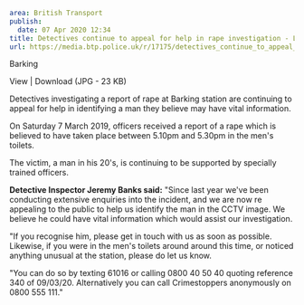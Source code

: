 ```yaml
area: British Transport
publish:
  date: 07 Apr 2020 12:34
title: Detectives continue to appeal for help in rape investigation - London
url: https://media.btp.police.uk/r/17175/detectives_continue_to_appeal_for_help_in_rape_in
```

Barking

View | Download (JPG - 23 KB)

Detectives investigating a report of rape at Barking station are continuing to appeal for help in identifying a man they believe may have vital information.

On Saturday 7 March 2019, officers received a report of a rape which is believed to have taken place between 5.10pm and 5.30pm in the men's toilets.

The victim, a man in his 20's, is continuing to be supported by specially trained officers.

**Detective Inspector Jeremy Banks said:** "Since last year we've been conducting extensive enquiries into the incident, and we are now re appealing to the public to help us identify the man in the CCTV image. We believe he could have vital information which would assist our investigation.

"If you recognise him, please get in touch with us as soon as possible. Likewise, if you were in the men's toilets around around this time, or noticed anything unusual at the station, please do let us know.

"You can do so by texting 61016 or calling 0800 40 50 40 quoting reference 340 of 09/03/20. Alternatively you can call Crimestoppers anonymously on 0800 555 111."
